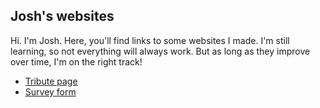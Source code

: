 ## Josh's websites

Hi. I'm Josh. Here, you'll find links to some websites I made. I'm still learning, so not everything will always work. But as long as they improve over time, I'm on the right track!

- [Tribute page](https://jscott313.github.io/tribute-page/tribute.html)
- [Survey form](https://jscott313.github.io/survey-form/survey.html)